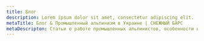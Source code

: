```yaml
---
title: Блог
description: Lorem ipsum dolor sit amet, consectetur adipiscing elit.
metaTitle: Блог & Промышленный альпинизм в Украине | СНЕЖНЫЙ БАРС
metaDescripton: Статьи о работе промышленных альпинистов, особенности и виды работ от компании "Снежный Барс" ☎+38 (096) 555-30-92
---
```

